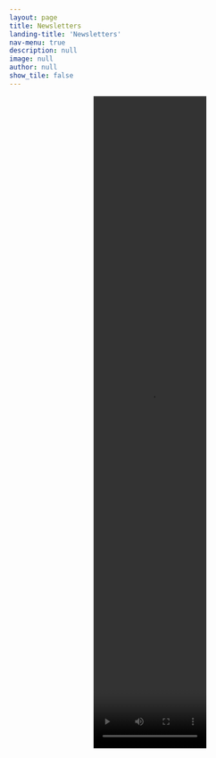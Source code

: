 ```yaml
---
layout: page
title: Newsletters
landing-title: 'Newsletters'
nav-menu: true
description: null
image: null
author: null
show_tile: false
---
```



<p align="center">
    <video width="40%" height="30%" src="assets/video/Newletter2021.mp4"><br/>
</p>
